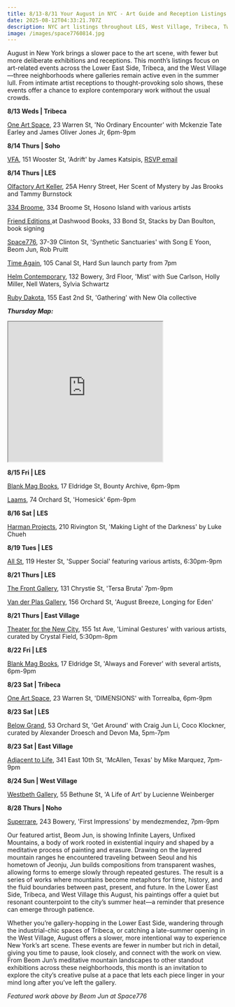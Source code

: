 ```yaml
---
title: 8/13-8/31 Your August in NYC - Art Guide and Reception Listings
date: 2025-08-12T04:33:21.707Z
description: NYC art listings throughout LES, West Village, Tribeca, Two Bridges
image: /images/space7760814.jpg
---
```

August in New York brings a slower pace to the art scene, with fewer but more deliberate exhibitions and receptions. This month’s listings focus on art-related events across the Lower East Side, Tribeca, and the West Village—three neighborhoods where galleries remain active even in the summer lull. From intimate artist receptions to thought-provoking solo shows, these events offer a chance to explore contemporary work without the usual crowds.

**8﻿/13 W﻿eds | Tribeca**

[One Art Space](https://oneartspace.com/no-ordinary-encounter-mckenzie-tate-earley-and-james-oliver-jones-jr-aug-13-aug-18-2025/), 23 Warren St, 'No Ordinary Encounter' with Mckenzie Tate Earley and James Oliver Jones Jr, 6pm-9pm

**8﻿/14 Thurs | Soho**

[V﻿FA](https://www.vfagallery.com/exhibitions), 151 Wooster St, 'Adrift' by James Katsipis, [RSVP email](courtney@cocodaniels.com)

**8﻿/14 Thurs | LES**

[Olfactory Art Keller](https://www.olfactoryartkeller.com/), 25A Henry Street, Her Scent of Mystery by Jas Brooks and Tammy Burnstock

[334 Broome](https://www.instagram.com/334broome), 334 Broome St, Hosono Island with various artists

[Friend Editions ](https://www.instagram.com/friendeditions)at Dashwood Books, 33 Bond St, Stacks by Dan Boulton, book signing

[Space776](https://www.space776.com/synthetic-sanctuaries), 37-39 Clinton St, 'Synthetic Sanctuaries' with Song E Yoon, Beom Jun, Rob Pruitt

[Time Again](https://www.instagram.com/timeagainbar), 105 Canal St, Hard Sun launch party from 7pm

[Helm Contemporary](https://www.helmcontemporary.com/), 132 Bowery, 3rd Floor, 'Mist' with Sue Carlson, Holly Miller, Nell Waters, Sylvia Schwartz

[Ruby Dakota](https://www.rubydakota.com/), 155 East 2nd St, 'Gathering' with New Ola collective

***T﻿hursday Map:***

<iframe src="https://www.google.com/maps/d/u/1/embed?mid=1DMn_KiD2ivN5itlNoffB8Jk6XF4Keh8&ehbc=2E312F" width="70%" height="320"></iframe>

**8﻿/15 Fri | LES**

[Blank Mag Books](https://www.instagram.com/blankmagbooks_nyc), 17 Eldridge St, Bounty Archive, 6pm-9pm

[L﻿aams](https:/www.instagram.cmo/laams.nyc), 74 Orchard St, 'Homesick' 6pm-9pm

**8﻿/16 Sat | LES**

[Harman Projects](https://www.harmanprojects.com/exhibitions/90-luke-chueh-making-light-of-the-darkness/), 210 Rivington St, 'Making Light of the Darkness' by Luke Chueh

**8﻿/19 Tues | LES**

[All St](https://allstnyc.com/), 119 Hester St, 'Supper Social' featuring various artists, 6:30pm-9pm

**8﻿/21 Thurs | LES**

[T﻿he Front Gallery](https://www.instagram.com/thefrontnyc), 131 Chrystie St, 'Tersa Bruta' 7pm-9pm

[Van der Plas Gallery](https://www.vanderplasgallery.com/), 156 Orchard St, 'August Breeze, Longing for Eden'

**8﻿/21 Thurs | East Village**

[T﻿heater for the New City](https://www.instagram.com/chanteclair_katie_kotler_art), 155 1st Ave, 'Liminal Gestures' with various artists, curated by Crystal Field, 5:30pm-8pm

**8﻿/22 Fri | LES**

[Blank Mag Books](https://www.instagram.com/blankmagbooks_nyc), 17 Eldridge St, 'Always and Forever' with several artists, 6pm-9pm

**8﻿/23 Sat | Tribeca**

[One Art Space](https://oneartspace.com/dimensions-by-torrealba-august-23-sep-2-2025/), 23 Warren St, 'DIMENSIONS' with Torrealba, 6pm-9pm

**8﻿/23 Sat | LES**

[Below Grand](https://www.belowgrandnyc.com/), 53 Orchard St, 'Get Around' with Craig Jun Li, Coco Klockner, curated by Alexander Droesch and Devon Ma, 5pm-7pm

**8﻿/23 Sat | East Village**

[Adjacent to Life](https://www.instagram.com/adjacenttolife), 341 East 10th St, 'McAllen, Texas' by Mike Marquez, 7pm-9pm

**8﻿/24 Sun | West Village**

[Westbeth Gallery](https://westbeth.org/event/lucienne-weinberger-a-life-of-art/), 55 Bethune St, 'A Life of Art' by Lucienne Weinberger

**8﻿/28 Thurs | Noho**

[Superrare](https://superrare.com/), 243 Bowery, 'First Impressions' by mendezmendez, 7pm-9pm

Our featured artist, Beom Jun, is showing Infinite Layers, Unfixed Mountains, a body of work rooted in existential inquiry and shaped by a meditative process of painting and erasure. Drawing on the layered mountain ranges he encountered traveling between Seoul and his hometown of Jeonju, Jun builds compositions from transparent washes, allowing forms to emerge slowly through repeated gestures. The result is a series of works where mountains become metaphors for time, history, and the fluid boundaries between past, present, and future. In the Lower East Side, Tribeca, and West Village this August, his paintings offer a quiet but resonant counterpoint to the city’s summer heat—a reminder that presence can emerge through patience.

Whether you’re gallery-hopping in the Lower East Side, wandering through the industrial-chic spaces of Tribeca, or catching a late-summer opening in the West Village, August offers a slower, more intentional way to experience New York’s art scene. These events are fewer in number but rich in detail, giving you time to pause, look closely, and connect with the work on view. From Beom Jun’s meditative mountain landscapes to other standout exhibitions across these neighborhoods, this month is an invitation to explore the city’s creative pulse at a pace that lets each piece linger in your mind long after you’ve left the gallery.

*F﻿eatured work above by Beom Jun​ at Space776*